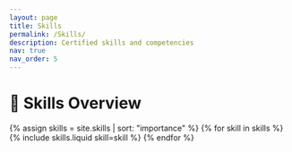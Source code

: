 ```yaml
---
layout: page
title: Skills
permalink: /Skills/
description: Certified skills and competencies
nav: true
nav_order: 5
---
```


<h1>🧠 Skills Overview</h1>

<div class="row row-cols-1 row-cols-md-3">
  {% assign skills = site.skills | sort: "importance" %}
  {% for skill in skills %}
    {% include skills.liquid skill=skill %}
  {% endfor %}
</div>
